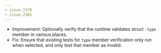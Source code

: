 ```yaml
---
- issue.2170
- issue.2301
---
```

- Improvement: Optionally verify that the runtime validates struct `.type` member in various places.
- Fix: Ensure that existing tests for `type` member verification only run when selected, and only test that member as invalid.
